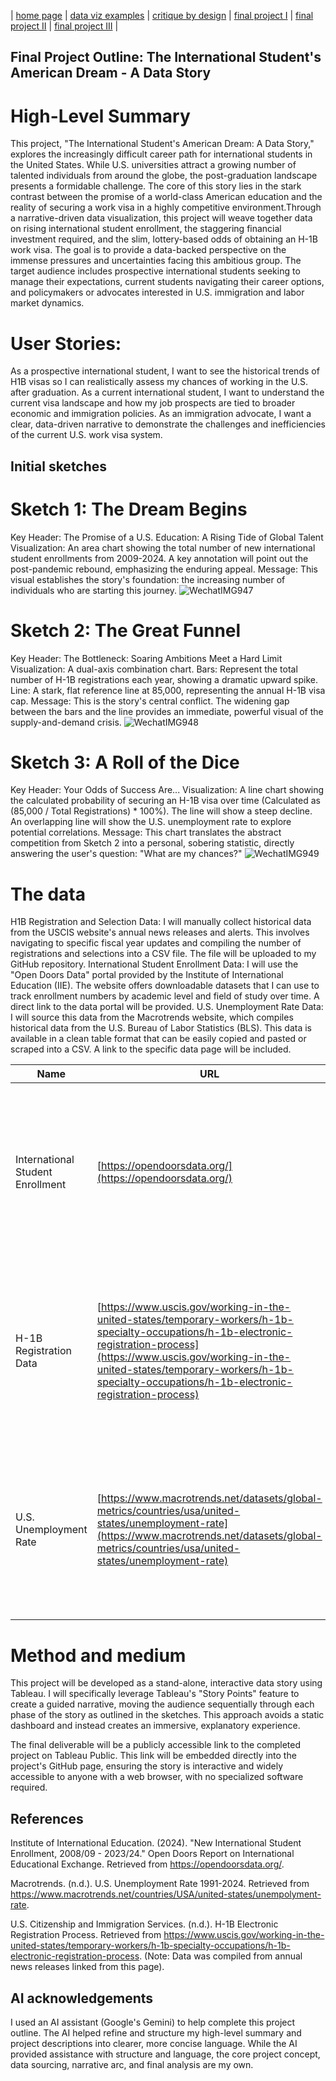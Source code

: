 | [home page](https://cmustudent.github.io/tswd-portfolio-templates/) | [data viz examples](dataviz-examples) | [critique by design](critique-by-design) | [final project I](final-project-part-one) | [final project II](final-project-part-two) | [final project III](final-project-part-three) |


## Final Project Outline: The International Student's American Dream - A Data Story

# High-Level Summary
This project, "The International Student's American Dream: A Data Story," explores the increasingly difficult career path for international students in the United States. While U.S. universities attract a growing number of talented individuals from around the globe, the post-graduation landscape presents a formidable challenge. The core of this story lies in the stark contrast between the promise of a world-class American education and the reality of securing a work visa in a highly competitive environment.Through a narrative-driven data visualization, this project will weave together data on rising international student enrollment, the staggering financial investment required, and the slim, lottery-based odds of obtaining an H-1B work visa. The goal is to provide a data-backed perspective on the immense pressures and uncertainties facing this ambitious group. The target audience includes prospective international students seeking to manage their expectations, current students navigating their career options, and policymakers or advocates interested in U.S. immigration and labor market dynamics.



# User Stories:
As a prospective international student, I want to see the historical trends of H1B visas so I can realistically assess my chances of working in the U.S. after graduation.
As a current international student, I want to understand the current visa landscape and how my job prospects are tied to broader economic and immigration policies.
As an immigration advocate, I want a clear, data-driven narrative to demonstrate the challenges and inefficiencies of the current U.S. work visa system.


## Initial sketches
# Sketch 1: The Dream Begins
Key Header: The Promise of a U.S. Education: A Rising Tide of Global Talent
Visualization: An area chart showing the total number of new international student enrollments from 2009-2024. A key annotation will point out the post-pandemic rebound, emphasizing the enduring appeal.
Message: This visual establishes the story's foundation: the increasing number of individuals who are starting this journey.
![WechatIMG947](https://github.com/user-attachments/assets/4a5f302a-1f6d-45e9-ade0-b24efb51daa7)

# Sketch 2: The Great Funnel
Key Header: The Bottleneck: Soaring Ambitions Meet a Hard Limit
Visualization: A dual-axis combination chart.
Bars: Represent the total number of H-1B registrations each year, showing a dramatic upward spike.
Line: A stark, flat reference line at 85,000, representing the annual H-1B visa cap.
Message: This is the story's central conflict. The widening gap between the bars and the line provides an immediate, powerful visual of the supply-and-demand crisis.
![WechatIMG948](https://github.com/user-attachments/assets/1ee9ed59-4d58-44cc-a8fd-0ac004f14695)

# Sketch 3: A Roll of the Dice
Key Header: Your Odds of Success Are...
Visualization: A line chart showing the calculated probability of securing an H-1B visa over time (Calculated as (85,000 / Total Registrations) * 100%). The line will show a steep decline. An overlapping line will show the U.S. unemployment rate to explore potential correlations.
Message: This chart translates the abstract competition from Sketch 2 into a personal, sobering statistic, directly answering the user's question: "What are my chances?"
![WechatIMG949](https://github.com/user-attachments/assets/3424113a-d867-4ae4-b2f8-3f94d1751f10)

# The data
H1B Registration and Selection Data: I will manually collect historical data from the USCIS website's annual news releases and alerts. This involves navigating to specific fiscal year updates and compiling the number of registrations and selections into a CSV file. The file will be uploaded to my GitHub repository.
International Student Enrollment Data: I will use the "Open Doors Data" portal provided by the Institute of International Education (IIE). The website offers downloadable datasets that I can use to track enrollment numbers by academic level and field of study over time. A direct link to the data portal will be provided.
U.S. Unemployment Rate Data: I will source this data from the Macrotrends website, which compiles historical data from the U.S. Bureau of Labor Statistics (BLS). This data is available in a clean table format that can be easily copied and pasted or scraped into a CSV. A link to the specific data page will be included.

| Name | URL | Description |
|------|-----|-------------|
|International Student Enrollment|[https://opendoorsdata.org/](https://opendoorsdata.org/)|Sourced from the Institute of International Education's Open Doors Report. This will be used to show the rising number of students beginning this journey.|
|H-1B Registration Data|[https://www.uscis.gov/working-in-the-united-states/temporary-workers/h-1b-specialty-occupations/h-1b-electronic-registration-process](https://www.uscis.gov/working-in-the-united-states/temporary-workers/h-1b-specialty-occupations/h-1b-electronic-registration-process)|Compiled from USCIS press releases. This data is the core of the story, used to illustrate the "bottleneck" of soaring applications vs. a static visa cap.|
|U.S. Unemployment Rate|[https://www.macrotrends.net/datasets/global-metrics/countries/usa/united-states/unemployment-rate](https://www.macrotrends.net/datasets/global-metrics/countries/usa/united-states/unemployment-rate)|Sourced from Macrotrends (compiling BLS data). This provides economic context to see how the job market correlates with visa competition.|

# Method and medium
This project will be developed as a stand-alone, interactive data story using Tableau. I will specifically leverage Tableau's "Story Points" feature to create a guided narrative, moving the audience sequentially through each phase of the story as outlined in the sketches. This approach avoids a static dashboard and instead creates an immersive, explanatory experience.

The final deliverable will be a publicly accessible link to the completed project on Tableau Public. This link will be embedded directly into the project's GitHub page, ensuring the story is interactive and widely accessible to anyone with a web browser, with no specialized software required.

## References
Institute of International Education. (2024). "New International Student Enrollment, 2008/09 - 2023/24." Open Doors Report on International Educational Exchange. Retrieved from https://opendoorsdata.org/.

Macrotrends. (n.d.). U.S. Unemployment Rate 1991-2024. Retrieved from https://www.macrotrends.net/countries/USA/united-states/unempolyment-rate.

U.S. Citizenship and Immigration Services. (n.d.). H-1B Electronic Registration Process. Retrieved from https://www.uscis.gov/working-in-the-united-states/temporary-workers/h-1b-specialty-occupations/h-1b-electronic-registration-process. (Note: Data was compiled from annual news releases linked from this page).

## AI acknowledgements
I used an AI assistant (Google's Gemini) to help complete this project outline. The AI helped refine and structure my high-level summary and project descriptions into clearer, more concise language. While the AI provided assistance with structure and language, the core project concept, data sourcing, narrative arc, and final analysis are my own.
